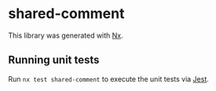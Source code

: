 # shared-comment

This library was generated with [Nx](https://nx.dev).

## Running unit tests

Run `nx test shared-comment` to execute the unit tests via [Jest](https://jestjs.io).
